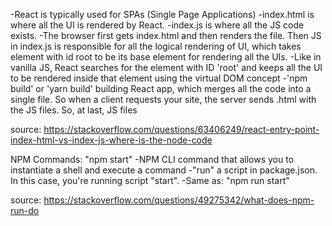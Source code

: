 
-React is typically used for SPAs (Single Page Applications)
-index.html is where all the UI is rendered by React.
-index.js is where all the JS code exists.
-The browser first gets index.html and then renders the file. Then JS in index.js is responsible for all the logical rendering of UI, which takes element with id root to be its base element for rendering all the UIs.
-Like in vanilla JS, React searches for the element with ID 'root' and keeps all the UI to be rendered inside that element using the virtual DOM concept
-'npm build' or 'yarn build' building React app, which merges all the code into a single file. So when a client requests your site, the server sends .html with the JS files. So, at last, JS files 

source: https://stackoverflow.com/questions/63406249/react-entry-point-index-html-vs-index-js-where-is-the-node-code



NPM Commands:
    "npm start"
        -NPM CLI command that allows you to instantiate a shell and execute a command
        -"run" a script in package.json. In this case, you're running script "start".
        -Same as: "npm run start"



source: https://stackoverflow.com/questions/49275342/what-does-npm-run-do
